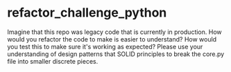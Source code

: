 # refactor_challenge_python

Imagine that this repo was legacy code that is currently in production. How would you refactor the code to make is easier to understand? How would you test this to make sure it's working as expected?
Please use your understanding of design patterns that SOLID principles to break the core.py file into smaller discrete pieces.